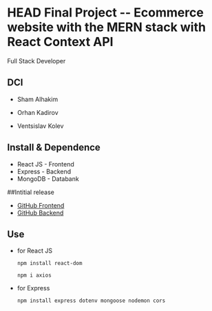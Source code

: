 HEAD
Final Project -- Ecommerce website with the MERN stack with React Context API
===
Full Stack Developer
## DCI 
- Sham Alhakim

- Orhan Kadirov
- Ventsislav Kolev


## Install & Dependence
- React JS - Frontend
- Express - Backend
- MongoDB - Databank

##Intitial release
- [GitHub Frontend](https://github.com/venskolev/matrixshop-frontend)
- [GitHub Backend](https://github.com/OrhanKadirov/matrixshop-backend)


## Use
- for React JS
  ```
  npm install react-dom
  ```
  ```
  npm i axios
  ```
  
- for Express
  ```
  npm install express dotenv mongoose nodemon cors 
  ```
